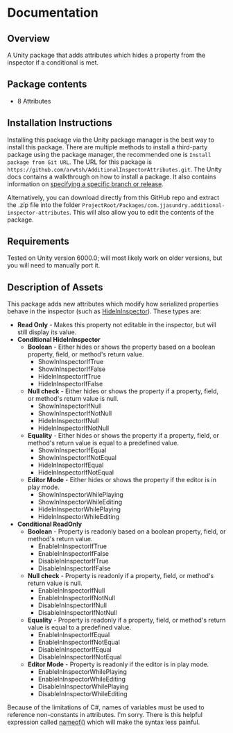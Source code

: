 # Documentation

## Overview

A Unity package that adds attributes which hides a property from the inspector if a conditional is met.

## Package contents

- 8 Attributes

## Installation Instructions

Installing this package via the Unity package manager is the best way to install this package. There are multiple methods to install a third-party package using the package manager, the recommended one is `Install package from Git URL`. The URL for this package is `https://github.com/arwtsh/AdditionalInspectorAttributes.git`. The Unity docs contains a walkthrough on how to install a package. It also contains information on [specifying a specific branch or release](https://docs.unity3d.com/6000.0/Documentation/Manual/upm-git.html#revision).

Alternatively, you can download directly from this GitHub repo and extract the .zip file into the folder `ProjectRoot/Packages/com.jjasundry.additional-inspector-attributes`. This will also allow you to edit the contents of the package.

## Requirements

Tested on Unity version 6000.0; will most likely work on older versions, but you will need to manually port it.

## Description of Assets

This package adds new attributes which modify how serialized properties behave in the inspector (such as [HideInInspector](https://docs.unity3d.com/ScriptReference/HideInInspector.html)). These types are:
- **Read Only** - Makes this property not editable in the inspector, but will still display its value.
- **Conditional HideInInspector**
  - **Boolean** - Either hides or shows the property based on a boolean property, field, or method's return value.
    - ShowInInspectorIfTrue
    - ShowInInspectorIfFalse
    - HideInInspectorIfTrue
    - HideInInspectorIfFalse
  - **Null check** - Either hides or shows the property if a property, field, or method's return value is null.
    - ShowInInspectorIfNull
    - ShowInInspectorIfNotNull
    - HideInInspectorIfNull
    - HideInInspectorIfNotNull
  - **Equality** - Either hides or shows the property if a property, field, or method's return value is equal to a predefined value.
    - ShowInInspectorIfEqual
    - ShowInInspectorIfNotEqual
    - HideInInspectorIfEqual
    - HideInInspectorIfNotEqual
  - **Editor Mode** - Either hides or shows the property if the editor is in play mode.
    - ShowInInspectorWhilePlaying
    - ShowInInspectorWhileEditing
    - HideInInspectorWhilePlaying
    - HideInInspectorWhileEditing
- **Conditional ReadOnly**
  - **Boolean** - Property is readonly based on a boolean property, field, or method's return value.
    - EnableInInspectorIfTrue
    - EnableInInspectorIfFalse
    - DisableInInspectorIfTrue
    - DisableInInspectorIfFalse
  - **Null check** - Property is readonly if a property, field, or method's return value is null.
    - EnableInInspectorIfNull
    - EnableInInspectorIfNotNull
    - DisableInInspectorIfNull
    - DisableInInspectorIfNotNull
  - **Equality** - Property is readonly if a property, field, or method's return value is equal to a predefined value.
    - EnableInInspectorIfEqual
    - EnableInInspectorIfNotEqual
    - DisableInInspectorIfEqual
    - DisableInInspectorIfNotEqual
  - **Editor Mode** - Property is readonly if the editor is in play mode.
    - EnableInInspectorWhilePlaying
    - EnableInInspectorWhileEditing
    - DisableInInspectorWhilePlaying
    - DisableInInspectorWhileEditing

Because of the limitations of C#, names of variables must be used to reference non-constants in attributes. I'm sorry. There is this helpful expression called [nameof()](https://learn.microsoft.com/en-us/dotnet/csharp/language-reference/operators/nameof) which will make the syntax less painful.
